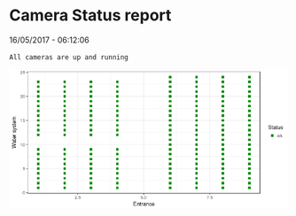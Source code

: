 Camera Status report
================
16/05/2017 - 06:12:06

    All cameras are up and running

![](camreport_files/figure-markdown_github/unnamed-chunk-2-1.png)
